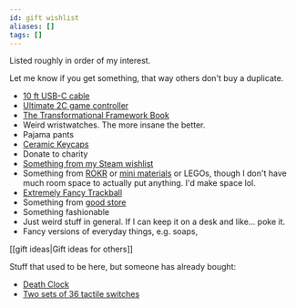 ```yaml
---
id: gift wishlist
aliases: []
tags: []
---
```

Listed roughly in order of my interest.

Let me know if you get something, that way others don't buy a duplicate.
 
 - [10 ft USB-C cable](https://www.amazon.com/Anker-Charging-Charge-MacBook-Galaxy/dp/B08PVPTNZL/ref=sr_1_3?crid=2DXHV2KU1JKJD&dib=eyJ2IjoiMSJ9.WaPNJgCcdolL3TkP3TQRfpEyQAF9iBeR_t4sF5yY_1b_ZyYkEDLh_2fUvZyk-ViXcGYFpLROwFrum0Jw9JKj6vrzFRRsUpMLRhZY9utz_QQyWrzRG7370NSUOEcMokA0HjbZ76j7hBGszLUWQx7B14_-46y8H6IJ7ad9oBUEeJvx51Kd1PkKJxFMPMH3-6N9Fu3cwq8zXeCidFA_7DehSarXEJ4HIvMEPOM0RGXE5go.py9OGlvaz2ffbo0v4Mykm7v2323R0h2k4sx4qE34wKE&dib_tag=se&keywords=10%2Bfoot%2Busb%2Bc%2Bcable&qid=1755646859&sprefix=10%2Bfoot%2Busb%2Caps%2C115&sr=8-3&th=1)
 - [Ultimate 2C game controller](https://www.amazon.com/Bluetooth-Controller-Vibration-Joysticks-Gaming-Console/dp/B0DM1WH5BV/ref=sr_1_5?crid=3NO1MS9OLLV6K&dib=eyJ2IjoiMSJ9.IYpdds9cmh86sditP9kCMyEKx1_pgEFqm9s10NwyBrG-J8n3zHCQqtoLFVcltqvjXlKbJhuj7rqT4rHNh0xHoih68nuLR9rN6PL8V3CVEOqhGmC52dYRzyy1GaCYhvaT5bKMKYa-b1M-wYRm_MoDkzQXO4wZAyyy0apqwfcUEqppK11cbUekOzA75_tP5iMUd52aEIeL5Tpa4tCeWY0TNlm6JDzv4FiqM-jr9DLiirw.YMbIOhSnm9Cbvu8HVRpiWRGmj74p1cl6261KWjFJBnE&dib_tag=se&keywords=8bitdo%2Bultimate%2B2C&qid=1755646954&sprefix=8bitdo%2Bultimate%2B2c%2Caps%2C174&sr=8-5&th=1)
 - [The Transformational Framework Book](https://www.transformationalframework.com/product/the-transformational-framework-color-paperback/)
 - Weird wristwatches. The more insane the better.
 - Pajama pants
 - [Ceramic Keycaps](https://www.cerakey.com/products/ceramic-full-set-white?variant=42647381016715)
 - Donate to charity
 - [Something from my Steam wishlist](https://store.steampowered.com/wishlist/profiles/76561198126714348/)
 - Something from [ROKR](https://www.rokronline.com/) or [mini materials](https://www.minimaterials.com/) or LEGOs, though I don't have much room space to actually put anything. I'd make space lol.
 - [Extremely Fancy Trackball](https://www.zsa.io/voyager/navigator/buy)
 - Something from [good store](https://good.store/)
 - Something fashionable
 - Just weird stuff in general. If I can keep it on a desk and like... poke it.
 - Fancy versions of everyday things, e.g. soaps, 

[[gift ideas|Gift ideas for others]]

Stuff that used to be here, but someone has already bought:

 - [Death Clock](https://inqfactory.com/pages/death-clock)
 - [Two sets of 36 tactile switches](https://minokeys.com/products/tecsee-sapphire-tactile-switches)